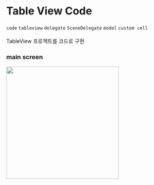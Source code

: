 # Table View Code

`code` `tableview` `delegate` `SceneDelegate` `model` `custom cell`<br>
<br>
TableView 프로젝트를 코드로 구현

### main screen

<img src="" width="300"/>
